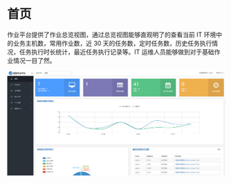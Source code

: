 # 首页

作业平台提供了作业总览视图，通过总览视图能够直观明了的查看当前 IT 环境中的业务主机数，常用作业数，近 30 天的任务数，定时任务数，历史任务执行情况，任务执行时长统计，最近任务执行记录等。IT 运维人员能够做到对于基础作业情况一目了然。

![-w2020](../assets/业务总览.png)

